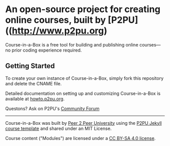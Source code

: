 # An open-source project for creating online courses, built by [P2PU]((http://www.p2pu.org)
Course-in-a-Box is a free tool for building and publishing online courses—no prior coding experience required. 

## Getting Started
To create your own instance of Course-in-a-Box, simply fork this repository and delete the CNAME file.

Detailed documentation on setting up and customizing Course-in-a-Box is available at [howto.p2pu.org](http://howto.p2pu.org).

Questons? Ask on P2PU's [Community Forum](https://community.p2pu.org/c/tech/course-in-a-box/78)

---
Course-in-a-Box was built by [Peer 2 Peer University](http://www.p2pu.org) using the [P2PU Jekyll course template](http://github.com/p2pu/jekyll-course-template) and shared under an MIT License. 

Course content ("Modules") are licensed under a [CC BY-SA 4.0 license](https://creativecommons.org/licenses/by-sa/4.0/).
